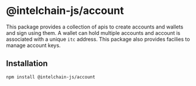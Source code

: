 # @intelchain-js/account

This package provides a collection of apis to create accounts and wallets and sign using them. A wallet can hold multiple accounts and account is associated with a unique `itc` address. This package also provides facilies to manage account keys.

## Installation

```
npm install @intelchain-js/account
```
